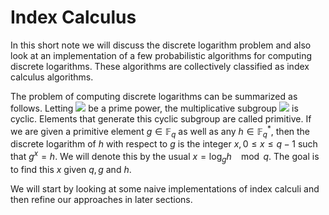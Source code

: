 # Index Calculus

In this short note we will discuss the discrete logarithm problem and also look at an implementation of a few probabilistic algorithms for computing discrete logarithms. These algorithms are collectively classified as index calculus algorithms.

The problem of computing discrete logarithms can be summarized as follows. 
Letting <img src="https://render.githubusercontent.com/render/math?math=q"> be a prime power, the multiplicative subgroup <img src="https://render.githubusercontent.com/render/math?math=\mathbb{F}_q^* \leq \mathbb{F}_q"> is cyclic. Elements that generate this cyclic subgroup are called primitive. If we are given a primitive element $g \in \mathbb{F}_q$ as well as any $h \in  \mathbb{F}_q^*$, then the discrete logarithm of $h$ with respect to $g$ is the integer $x, 0 \leq x \leq q-1$ such that $g^x = h$. We will denote this by the usual $x = \log_g h \enspace
\mod q$. The goal is to find this $x$ given $q, g$ and $h$. 

We will start by looking at some naive implementations of index calculi and then refine our approaches in later sections.
